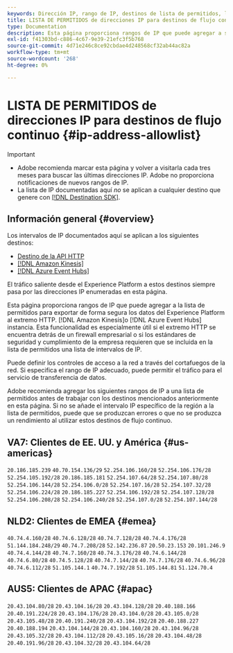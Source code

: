 ```yaml
---
keywords: Dirección IP, rango de IP, destinos de lista de permitidos, lista de permitidos, destinos de flujo de lista de permitidos
title: LISTA DE PERMITIDOS de direcciones IP para destinos de flujo continuo
type: Documentation
description: Esta página proporciona rangos de IP que puede agregar a su lista de permitidos para exportar de forma segura los datos del Experience Platform a su extremo de API HTTP REST, Amazon Kinesis o Azure Event Hubs.
exl-id: f41303bd-c886-4c67-9e39-21efc3f5b768
source-git-commit: 4d71e246c8ce92cbdae4d248568cf32ab44ac82a
workflow-type: tm+mt
source-wordcount: '268'
ht-degree: 0%

---
```


# LISTA DE PERMITIDOS de direcciones IP para destinos de flujo continuo {#ip-address-allowlist}

>[!IMPORTANT]
>
> * Adobe recomienda marcar esta página y volver a visitarla cada tres meses para buscar las últimas direcciones IP. Adobe no proporciona notificaciones de nuevos rangos de IP.
> * La lista de IP documentadas aquí *no* se aplican a cualquier destino que genere con [[!DNL Destination SDK]](/help/destinations/destination-sdk/overview.md).


## Información general {#overview}

Los intervalos de IP documentados aquí se aplican a los siguientes destinos:

* [Destino de la API HTTP](./http-destination.md)
* [[!DNL Amazon Kinesis]](/help/destinations/catalog/cloud-storage/amazon-kinesis.md)
* [[!DNL Azure Event Hubs]](/help/destinations/catalog/cloud-storage/azure-event-hubs.md)

El tráfico saliente desde el Experience Platform a estos destinos siempre pasa por las direcciones IP enumeradas en esta página.

Esta página proporciona rangos de IP que puede agregar a la lista de permitidos para exportar de forma segura los datos del Experience Platform al extremo HTTP. [!DNL Amazon Kinesis]o [!DNL Azure Event Hubs] instancia. Esta funcionalidad es especialmente útil si el extremo HTTP se encuentra detrás de un firewall empresarial o si los estándares de seguridad y cumplimiento de la empresa requieren que se incluida en la lista de permitidos una lista de intervalos de IP.

Puede definir los controles de acceso a la red a través del cortafuegos de la red. Si especifica el rango de IP adecuado, puede permitir el tráfico para el servicio de transferencia de datos.

Adobe recomienda agregar los siguientes rangos de IP a una lista de permitidos antes de trabajar con los destinos mencionados anteriormente en esta página. Si no se añade el intervalo IP específico de la región a la lista de permitidos, puede que se produzcan errores o que no se produzca un rendimiento al utilizar estos destinos de flujo continuo.

## VA7: Clientes de EE. UU. y América {#us-americas}

`20.186.185.239`
`40.70.154.136/29`
`52.254.106.160/28`
`52.254.106.176/28`
`52.254.105.192/28`
`20.186.185.181`
`52.254.107.64/28`
`52.254.107.80/28`
`52.254.106.144/28`
`52.254.106.0/28`
`52.254.107.16/28`
`52.254.107.32/28`
`52.254.106.224/28`
`20.186.185.227`
`52.254.106.192/28`
`52.254.107.128/28`
`52.254.106.208/28`
`52.254.106.240/28`
`52.254.107.0/28`
`52.254.107.144/28`

## NLD2: Clientes de EMEA {#emea}

`40.74.4.160/28`
`40.74.6.128/28`
`40.74.7.128/28`
`40.74.4.176/28`
`51.144.184.248/29`
`40.74.7.208/28`
`52.142.236.87`
`20.50.23.153`
`20.101.246.9`
`40.74.4.144/28`
`40.74.7.160/28`
`40.74.3.176/28`
`40.74.6.144/28`
`40.74.6.80/28`
`40.74.5.128/28`
`40.74.7.144/28`
`40.74.7.176/28`
`40.74.6.96/28`
`40.74.6.112/28`
`51.105.144.1`
`40.74.7.192/28`
`51.105.144.81`
`51.124.70.4`

## AUS5: Clientes de APAC {#apac}

`20.43.104.80/28`
`20.43.104.16/28`
`20.43.104.128/28`
`20.40.188.166`
`20.40.191.224/28`
`20.43.104.176/28`
`20.43.104.0/28`
`20.43.105.0/28`
`20.43.105.48/28`
`20.40.191.240/28`
`20.43.104.192/28`
`20.40.188.227`
`20.40.188.194`
`20.43.104.144/28`
`20.43.104.160/28`
`20.43.104.96/28`
`20.43.105.32/28`
`20.43.104.112/28`
`20.43.105.16/28`
`20.43.104.48/28`
`20.40.191.96/28`
`20.43.104.32/28`
`20.43.104.64/28`